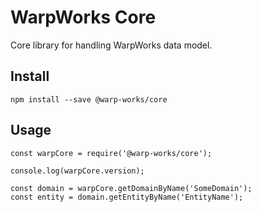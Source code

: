 # WarpWorks Core

Core library for handling WarpWorks data model.

## Install

    npm install --save @warp-works/core

## Usage

    const warpCore = require('@warp-works/core');

    console.log(warpCore.version);

    const domain = warpCore.getDomainByName('SomeDomain');
    const entity = domain.getEntityByName('EntityName');
